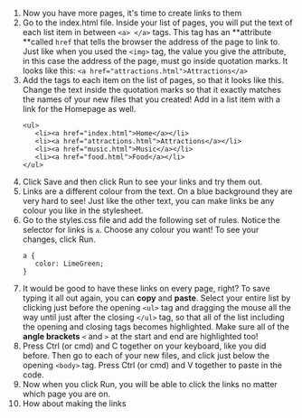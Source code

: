 1. Now you have more pages, it's time to create links to them
2. Go to the index.html file. Inside your list of pages, you will put the text of each list item in between `<a> </a>` tags. This tag has an **attribute **called `href` that tells the browser the address of the page to link to. Just like when you used the `<img>` tag, the value you give the attribute, in this case the address of the page, must go inside quotation marks. It looks like this: `<a href="attractions.html">Attractions</a>`
3. Add the tags to each item on the list of pages, so that it looks like this. Change the text inside the quotation marks so that it exactly matches the names of your new files that you created! Add in a list item with a link for the Homepage as well.
   ```
   <ul>
      <li><a href="index.html">Home</a></li>
      <li><a href="attractions.html">Attractions</a></li>
      <li><a href="music.html">Music</a></li>
      <li><a href="food.html">Food</a></li>
   </ul>
   ```
4. Click Save and then click Run to see your links and try them out.
5. Links are a different colour from the text. On a blue background they are very hard to see! Just like the other text, you can make links be any colour you like in the stylesheet.
6. Go to the styles.css file and add the following set of rules. Notice the selector for links is `a`. Choose any colour you want! To see your changes, click Run.
   ```
   a {
      color: LimeGreen;
   }
   ```
7. It would be good to have these links on every page, right? To save typing it all out again, you can **copy** and **paste**. Select your entire list by clicking just before the opening `<ul>` tag and dragging the mouse all the way until just after the closing `</ul>` tag, so that all of the list including the opening and closing tags becomes highlighted. Make sure all of the **angle brackets** `<` and `>` at the start and end are highlighted too! 
8. Press Ctrl (or cmd) and C together on your keyboard, like you did before. Then go to each of your new files, and click just below the opening `<body>` tag. Press Ctrl (or cmd) and V together to paste in the code.
9. Now when you click Run, you will be able to click the links no matter which page you are on.
10. How about making the links
